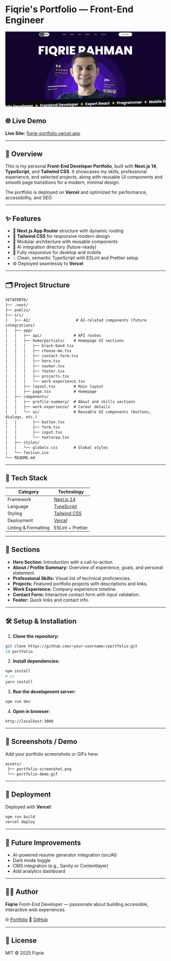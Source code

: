 # Fiqrie's Portfolio — Front-End Engineer

![Project Preview](./assets/portfolio-screenshot.png)

<!-- Replace with your screenshot or a demo GIF -->

## 🌐 Live Demo

**Live Site:** [fiqrie-portfolio.vercel.app](https://fiqrie-portfolio.vercel.app/)

---

## 📖 Overview

This is my personal **Front-End Developer Portfolio**, built with **Next.js 14**, **TypeScript**, and **Tailwind CSS**. It showcases my skills, professional experience, and selected projects, along with reusable UI components and smooth page transitions for a modern, minimal design.

The portfolio is deployed on **Vercel** and optimized for performance, accessibility, and SEO.

---

## ✨ Features

* 🚀 **Next.js App Router** structure with dynamic routing
* 🎨 **Tailwind CSS** for responsive modern design
* 🧩 Modular architecture with reusable components
* 🧠 AI integration directory (future-ready)
* 📱 Fully responsive for desktop and mobile
* 💡 Clean, semantic TypeScript with ESLint and Prettier setup
* ⚙️ Deployed seamlessly to **Vercel**

---

## 🗂️ Project Structure

```
VETAPORTO/
├── .next/
├── public/
├── src/
│   ├── AI/                    # AI-related components (future integrations)
│   ├── app/
│   │   ├── api/              # API routes
│   │   ├── home/partials/    # Homepage UI sections
│   │   │   ├── black-band.tsx
│   │   │   ├── choose-me.tsx
│   │   │   ├── contact-form.tsx
│   │   │   ├── hero.tsx
│   │   │   ├── navbar.tsx
│   │   │   ├── footer.tsx
│   │   │   ├── projects.tsx
│   │   │   └── work-experience.tsx
│   │   ├── layout.tsx        # Main layout
│   │   ├── page.tsx          # Homepage
│   ├── components/
│   │   ├── profile-summary/  # About and skills sections
│   │   ├── work-experience/  # Career details
│   │   └── ui/               # Reusable UI components (buttons, dialogs, etc.)
│   │       ├── button.tsx
│   │       ├── form.tsx
│   │       ├── input.tsx
│   │       └── textarea.tsx
│   ├── styles/
│   │   └── globals.css       # Global styles
│   └── favicon.ico
└── README.md
```

---

## 🧠 Tech Stack

| Category             | Technology                                    |
| -------------------- | --------------------------------------------- |
| Framework            | [Next.js 14](https://nextjs.org/)             |
| Language             | [TypeScript](https://www.typescriptlang.org/) |
| Styling              | [Tailwind CSS](https://tailwindcss.com/)      |
| Deployment           | [Vercel](https://vercel.com/)                 |
| Linting & Formatting | ESLint + Prettier                             |

---

## 💼 Sections

* **Hero Section:** Introduction with a call-to-action.
* **About / Profile Summary:** Overview of experience, goals, and personal statement.
* **Professional Skills:** Visual list of technical proficiencies.
* **Projects:** Featured portfolio projects with descriptions and links.
* **Work Experience:** Company experience timeline.
* **Contact Form:** Interactive contact form with input validation.
* **Footer:** Quick links and contact info.

---

## 🛠️ Setup & Installation

1. **Clone the repository:**

```bash
git clone https://github.com/<your-username>/portfolio.git
cd portfolio
```

2. **Install dependencies:**

```bash
npm install
# or
yarn install
```

3. **Run the development server:**

```bash
npm run dev
```

4. **Open in browser:**

```
http://localhost:3000
```

---

## 📸 Screenshots / Demo

Add your portfolio screenshots or GIFs here:

```
assets/
 ├── portfolio-screenshot.png
 └── portfolio-demo.gif
```

---

## 🚀 Deployment

Deployed with **Vercel**:

```bash
npm run build
vercel deploy
```

---

## 🧩 Future Improvements

* AI-powered resume generator integration (src/AI)
* Dark mode toggle
* CMS integration (e.g., Sanity or Contentlayer)
* Add analytics dashboard

---

## 🧑‍💻 Author

**Fiqrie**
Front-End Developer — passionate about building accessible, interactive web experiences.

🌐 [Portfolio](https://fiqrie-portfolio.vercel.app/)
🐙 [GitHub](https://github.com/vetacode)

---

## 🪪 License

MIT © 2025 Fiqrie
